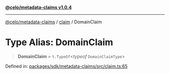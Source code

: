 [**@celo/metadata-claims v1.0.4**](../../README.md)

***

[@celo/metadata-claims](../../README.md) / [claim](../README.md) / DomainClaim

# Type Alias: DomainClaim

> **DomainClaim** = `t.TypeOf`\<*typeof* `DomainClaimType`\>

Defined in: [packages/sdk/metadata-claims/src/claim.ts:65](https://github.com/celo-org/developer-tooling/blob/master/packages/sdk/metadata-claims/src/claim.ts#L65)
